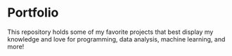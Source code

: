 # Portfolio
This repository holds some of my favorite projects that best display my knowledge and love for programming, data analysis, machine learning, and more!
